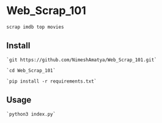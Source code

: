 # Web_Scrap_101
    scrap imdb top movies

## Install
    `git https://github.com/NimeshAmatya/Web_Scrap_101.git`

    `cd Web_Scrap_101`

    `pip install -r requirements.txt`

## Usage

    `python3 index.py`